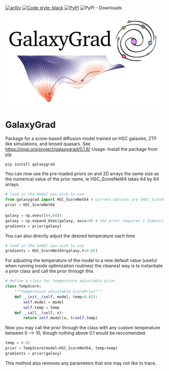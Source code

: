 [![arXiv](https://img.shields.io/badge/arXiv-2401.07313-<COLOR>.svg)](https://arxiv.org/abs/2401.07313)
[![Code style: black](https://img.shields.io/badge/code%20style-black-000000.svg)](https://github.com/psf/black)
[![PyPI](https://img.shields.io/pypi/v/galaxygrad?label=pypi%20package)](https://pypi.org/project/galaxygrad/)
![PyPI - Downloads](https://img.shields.io/pypi/dm/galaxygrad)

<img src="logo.png" width="500"/>

# GalaxyGrad
Package for a score-based diffusion model trained on HSC galaxies, ZTF like simulations, and lensed quasars.
See https://pypi.org/project/galaxygrad/0.1.8/
Usage:
Install the package from pip

```shell
pip install galaxygrad
```
You can now use the pre-loaded priors on and 2D arrays the same size as the numerical value of the prior name, ie HSC_ScoreNet64 takes 64 by 64 arrays.

```python
# load in the model you wish to use
from galaxygrad import HSC_ScoreNet64 # current options are {HSC_ScoreNet32, HSC_ScoreNet64, ZTF_ScoreNet32, ZTF_ScoreNet64, QUASAR_ScoreNet72}
prior = HSC_ScoreNet64

galaxy = np.ones([64,64])
galaxy = np.expand_dims(galaxy, axis=0) # the prior requires 3 dimensions for easier use in vmapped functions (batch processing)
gradients = prior(galaxy)
```

You can also directly adjust the desired temperature each time
```python
# load in the model you wish to use
gradients = HSC_ScoreNet64(galaxy,t=0.05)
```
For adjusting the temperature of the model to a new default value (useful when running inside optimization routines) the cleanest way is to instantiate a prior class and call the prior through this
```python
# define a class for temperature adjustable prior
class TempScore:
    """Temperature adjustable ScorePrior"""
    def __init__(self, model, temp=0.02):
        self.model = model
        self.temp = temp
    def __call__(self, x):
        return self.model(x, t=self.temp)
```
Now you may call the prior through the class with any custom temperature between 0 --> 10, though nothing above 0.1 would be reccomended.
```python
temp = 0.02
prior = TempScore(model=HSC_ScoreNet64, temp=temp)
gradients = prior(galaxy)
```
This method also removes any parameters that one may not like to trace.

